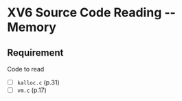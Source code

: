# XV6 Source Code Reading -- Memory

## Requirement

Code to read

* [ ] `kalloc.c` (p.31)
* [ ] `vm.c` (p.17)
